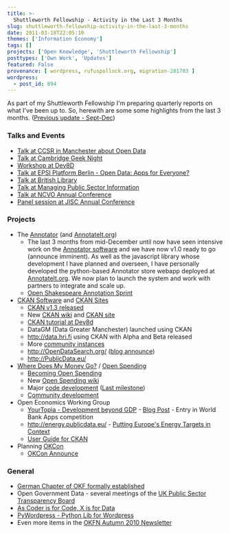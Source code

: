 ```yaml
---
title: >-
  Shuttleworth Fellowship - Activity in the Last 3 Months
slug: shuttleworth-fellowship-activity-in-the-last-3-months
date: 2011-03-18T22:05:10
themes: ['Information Economy']
tags: []
projects: ['Open Knowledge', 'Shuttleworth Fellowship']
posttypes: ['Own Work', 'Updates']
featured: False
provenance: [ wordpress, rufuspollock.org, migration-201703 ]
wordpress:
  - post_id: 894
---
```


As part of my Shuttleworth Fellowship I'm preparing quarterly reports on what I've been up to. So, herewith are some some highlights from the last 3 months. ([Previous update - Sept-Dec][previous])

[previous]: http://rufuspollock.org/2010/12/01/progress-in-the-last-3-months/

### Talks and Events

  * [Talk at CCSR in Manchester about Open Data][ccsr]
  * [Talk at Cambridge Geek Night][cgn]
  * [Workshop at Dev8D][dev8d-workshop]
  * [Talk at EPSI Platform Berlin - Open Data: Apps for Everyone?][epsiplatform-event]
  * [Talk at British Library][bl-talk]
  * [Talk at Managing Public Sector Information][talk-managing]
  * [Talk at NCVO Annual Conference][talk-managing]
  * [Panel session at JISC Annual Conference][jisc-panel]

[epsiplatform-event]: http://www.epsiplus.net/news/news/programma_epsi_platform_berlin_open_data_apps_for_everyone
[dev8d-workshop]: http://ckan.org/2011/02/17/dev8d-ckan-workshop/
[jisc-panel]: http://www.jisc.ac.uk/events/2011/03/jisc11/programme/2openscholarship.aspx
[ccsr]: http://rufuspollock.org/2011/01/24/speaking-at-ccsr-in-manchester-about-open-data/
[cgn]: http://rufuspollock.org/2011/02/10/talking-at-cambridge-geek-night-about-digging-into-data-with-ckan/
[talk-managing]: http://rufuspollock.org/2011/03/01/speaking-at-managing-public-sector-information-and-ncvo-conference/
[bl-talk]: http://rufuspollock.org/2011/02/22/talking-at-british-library-about-open-shakespeare/

### Projects

  * The [Annotator][annotator] (and [AnnotateIt.org][annotateit])
    * The last 3 months from mid-December until now have seen intensive work on the [Annotator software][annotator] and we have now v1.0 ready to go (announce imminent). As well as the javascript library whose development I have planned and overseen, I have personally developed the python-based Annotator store webapp deployed at [AnnotateIt.org][annotateit]. We now plan to launch the system and work with partners to integrate and scale up.
    * [Open Shakespeare Annotation Sprint][annotation-sprint]
  * [CKAN Software][ckan] and [CKAN Sites][ckan.net]
    * [CKAN v1.3 released][ckan-v1.3]
    * New [CKAN wiki][ckan-wiki] and [CKAN site][ckan]
    * [CKAN tutorial at Dev8d][dev8d-workshop]
    * DataGM (Data Greater Manchester) launched using CKAN
    * http://data.hri.fi using CKAN with Alpha and Beta released
    * More [community instances][ckan-instances]
    * http://OpenDataSearch.org/ ([blog announce][opendatasearch-blog])
    * http://PublicData.eu/
  * [Where Does My Money Go?][wdmmg] / [Open Spending][os]
    * [Becoming Open Spending][becoming-os]
    * New [Open Spending wiki][os-wiki]
    * Major [code development][os-trac] ([Last milestone][os-milestone])
    * [Community development][os-meetups]
  * Open Economics Working Group
    * [YourTopia - Development beyond GDP][yourtopia] - [Blog Post][yourtopia-blog] - Entry in World Bank Apps competition
    * http://energy.publicdata.eu/ - [Putting Europe's Energy Targets in Context][energy-blog]
    * [User Guide for CKAN][econ-ckan]
  * Planning [OKCon][okcon]
    * [OKCon Announce][okcon-blog]

### General

  * [German Chapter of OKF formally established][german-chapter]
  * Open Government Data - several meetings of the  [UK Public Sector Transparency Board][transparency-board]
  * [As Coder is for Code, X is for Data][x-for-data]
  * [PyWordpress - Python Lib for Wordpress][pywordpress]
  * Even more items in the [OKFN Autumn 2010 Newsletter][newsletter]

[x-for-data]: http://blog.okfn.org/2011/02/11/as-coder-is-for-code-x-is-for-data/
[pywordpress]: http://rufuspollock.org/2011/01/05/pywordpress-python-library-for-wordpress/

[yourtopia]: http://yourtopia.net/
[yourtopia-blog]: http://blog.okfn.org/2011/01/12/introducing-yourtopianet/

[econ-ckan]: http://wiki.ckan.net/Guide_Economics

[annotator]: http://okfn.org/projects/annotator
[annotateit]: http://annotateit.org/
[annotation-sprint]: http://blog.okfn.org/2011/02/02/open-shakespeare-annotation-sprint/

[energy-blog]: http://blog.okfn.org/2011/02/04/europes-energy-a-new-mini-app-to-put-the-european-energy-targets-into-context/

[ckan]: http://ckan.org/
[ckan.net]: http://ckan.net/
[ckan-wiki]: http://wiki.ckan.net/
[ckan-v1.3]: http://ckan.org/2011/02/18/ckan-v1-3-released/
[ckan-instances]: http://wiki.ckan.net/instances

[german-chapter]: http://okfn.de/2011/02/27/okfn-de-als-gemeinnuetzige-organisation-gegruendet/

[okcon]: http://okcon.org/
[okcon-blog]: http://blog.okfn.org/2011/03/16/open-knowledge-conference-okcon-2011-30th-june-1st-july/

[opendatasearch-blog]: http://blog.okfn.org/2011/03/16/open-data-search-finding-useful-datasets-worldwide/

[os]: http://openspending.org/
[os-meetups]: http://wiki.openspending.org/Meetups
[becoming-os]: http://lists.okfn.org/pipermail/wdmmg-discuss/2011-February/000809.html
[os-wiki]: http://wiki.openspending.org/
[os-trac]: http://trac.openspending.org/
[os-milestone]: http://trac.openspending.org/query?status=closed&milestone=openspending-v0.9-sprint-1
[wdmmg]: http://wheredoesmymoneygo.org/

[transparency-board]: http://data.gov.uk/blog/new-public-sector-transparency-board-and-public-data-transparency-principles
[newsletter]: http://blog.okfn.org/2011/02/26/open-knowledge-foundation-newsletter-no-16-sept-dec-2010/


